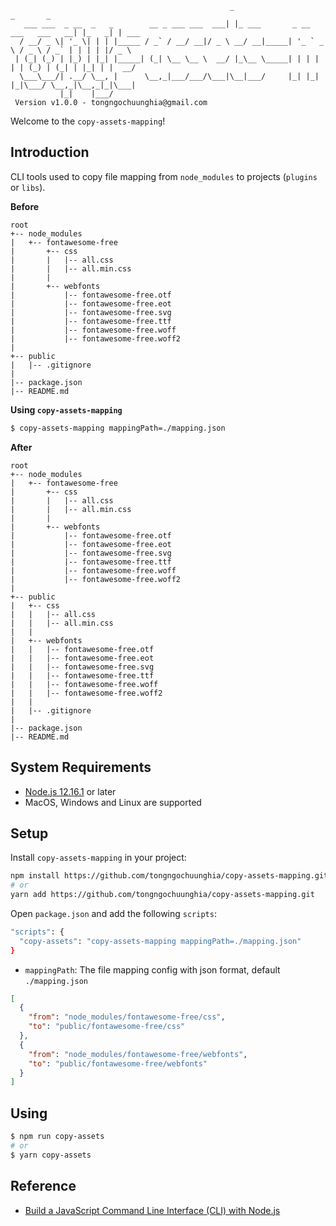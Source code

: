 ```
                                                 _                                 _       _
   ___ ___  _ __  _   _        __ _ ___ ___  ___| |_ ___       _ __ ___   ___   __| |_   _| | ___
  / __/ _ \| '_ \| | | |_____ / _` / __/ __|/ _ \ __/ __|_____| '_ ` _ \ / _ \ / _` | | | | |/ _ \
 | (_| (_) | |_) | |_| |_____| (_| \__ \__ \  __/ |_\__ \_____| | | | | | (_) | (_| | |_| | |  __/
  \___\___/| .__/ \__, |      \__,_|___/___/\___|\__|___/     |_| |_| |_|\___/ \__,_|\__,_|_|\___|
           |_|    |___/
 Version v1.0.0 - tongngochuunghia@gmail.com
```

Welcome to the `copy-assets-mapping`!

## Introduction
CLI tools used to copy file mapping from `node_modules` to projects (`plugins` or `libs`).

**Before**
```
root
+-- node_modules
|   +-- fontawesome-free
|       +-- css
|       |   |-- all.css
|       |   |-- all.min.css
|       |
|       +-- webfonts
|           |-- fontawesome-free.otf
|           |-- fontawesome-free.eot
|           |-- fontawesome-free.svg
|           |-- fontawesome-free.ttf
|           |-- fontawesome-free.woff
|           |-- fontawesome-free.woff2
|
+-- public
|   |-- .gitignore
|
|-- package.json
|-- README.md
```

**Using `copy-assets-mapping`**
```bash
$ copy-assets-mapping mappingPath=./mapping.json
```

**After**
```
root
+-- node_modules
|   +-- fontawesome-free
|       +-- css
|       |   |-- all.css
|       |   |-- all.min.css
|       |
|       +-- webfonts
|           |-- fontawesome-free.otf
|           |-- fontawesome-free.eot
|           |-- fontawesome-free.svg
|           |-- fontawesome-free.ttf
|           |-- fontawesome-free.woff
|           |-- fontawesome-free.woff2
|
+-- public
|   +-- css
|   |   |-- all.css
|   |   |-- all.min.css
|   |
|   +-- webfonts
|   |   |-- fontawesome-free.otf
|   |   |-- fontawesome-free.eot
|   |   |-- fontawesome-free.svg
|   |   |-- fontawesome-free.ttf
|   |   |-- fontawesome-free.woff
|   |   |-- fontawesome-free.woff2
|   |
|   |-- .gitignore
|
|-- package.json
|-- README.md
```

## System Requirements
- [Node.js 12.16.1](https://nodejs.org/en/) or later
- MacOS, Windows and Linux are supported

## Setup
Install `copy-assets-mapping` in your project:
```bash
npm install https://github.com/tongngochuunghia/copy-assets-mapping.git
# or
yarn add https://github.com/tongngochuunghia/copy-assets-mapping.git
```

Open `package.json` and add the following `scripts`:
```bash
"scripts": {
  "copy-assets": "copy-assets-mapping mappingPath=./mapping.json"
}
```
- `mappingPath`: The file mapping config with json format, default `./mapping.json`
```json
[
  {
    "from": "node_modules/fontawesome-free/css",
    "to": "public/fontawesome-free/css"
  },
  {
    "from": "node_modules/fontawesome-free/webfonts",
    "to": "public/fontawesome-free/webfonts"
  }
]
```

## Using
```bash
$ npm run copy-assets
# or
$ yarn copy-assets
```

## Reference
- [Build a JavaScript Command Line Interface (CLI) with Node.js](https://www.sitepoint.com/javascript-command-line-interface-cli-node-js/)
